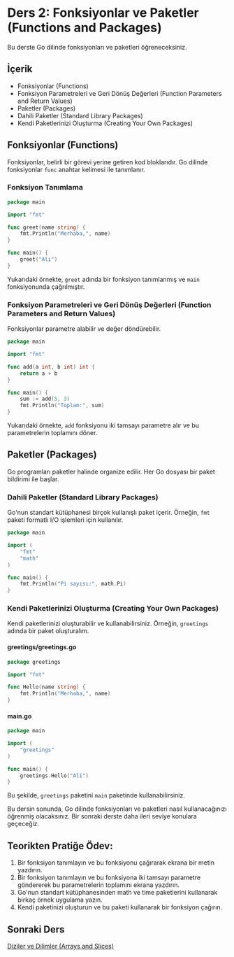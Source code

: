 # Ders 2: Fonksiyonlar ve Paketler (Functions and Packages)

Bu derste Go dilinde fonksiyonları ve paketleri öğreneceksiniz.

## İçerik

- Fonksiyonlar (Functions)
- Fonksiyon Parametreleri ve Geri Dönüş Değerleri (Function Parameters and Return Values)
- Paketler (Packages)
- Dahili Paketler (Standard Library Packages)
- Kendi Paketlerinizi Oluşturma (Creating Your Own Packages)

## Fonksiyonlar (Functions)

Fonksiyonlar, belirli bir görevi yerine getiren kod bloklarıdır. Go dilinde fonksiyonlar `func` anahtar kelimesi ile tanımlanır.

### Fonksiyon Tanımlama

```go
package main

import "fmt"

func greet(name string) {
    fmt.Println("Merhaba,", name)
}

func main() {
    greet("Ali")
}
```

Yukarıdaki örnekte, `greet` adında bir fonksiyon tanımlanmış ve `main` fonksiyonunda çağrılmıştır.

### Fonksiyon Parametreleri ve Geri Dönüş Değerleri (Function Parameters and Return Values)

Fonksiyonlar parametre alabilir ve değer döndürebilir.

```go
package main

import "fmt"

func add(a int, b int) int {
    return a + b
}

func main() {
    sum := add(5, 3)
    fmt.Println("Toplam:", sum)
}
```

Yukarıdaki örnekte, `add` fonksiyonu iki tamsayı parametre alır ve bu parametrelerin toplamını döner.

## Paketler (Packages)

Go programları paketler halinde organize edilir. Her Go dosyası bir paket bildirimi ile başlar.

### Dahili Paketler (Standard Library Packages)

Go'nun standart kütüphanesi birçok kullanışlı paket içerir. Örneğin, `fmt` paketi formatlı I/O işlemleri için kullanılır.

```go
package main

import (
    "fmt"
    "math"
)

func main() {
    fmt.Println("Pi sayısı:", math.Pi)
}
```

### Kendi Paketlerinizi Oluşturma (Creating Your Own Packages)

Kendi paketlerinizi oluşturabilir ve kullanabilirsiniz. Örneğin, `greetings` adında bir paket oluşturalım.

#### greetings/greetings.go

```go
package greetings

import "fmt"

func Hello(name string) {
    fmt.Println("Merhaba,", name)
}
```

#### main.go

```go
package main

import (
    "greetings"
)

func main() {
    greetings.Hello("Ali")
}
```

Bu şekilde, `greetings` paketini `main` paketinde kullanabilirsiniz.

Bu dersin sonunda, Go dilinde fonksiyonları ve paketleri nasıl kullanacağınızı öğrenmiş olacaksınız. Bir sonraki derste daha ileri seviye konulara geçeceğiz.

## Teorikten Pratiğe Ödev:

1. Bir fonksiyon tanımlayın ve bu fonksiyonu çağırarak ekrana bir metin yazdırın.
2. Bir fonksiyon tanımlayın ve bu fonksiyona iki tamsayı parametre göndererek bu parametrelerin toplamını ekrana yazdırın.
3. Go'nun standart kütüphanesinden math ve time paketlerini kullanarak birkaç örnek uygulama yazın.
4. Kendi paketinizi oluşturun ve bu paketi kullanarak bir fonksiyon çağırın.

## Sonraki Ders

[Diziler ve Dilimler (Arrays and Slices)](../ders4/README.md)